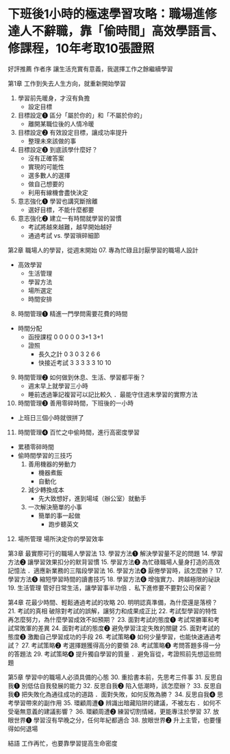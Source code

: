 # 下班後1小時的極速學習攻略：職場進修達人不辭職，靠「偷時間」高效學語言、修課程，10年考取10張證照
好評推薦
作者序 讓生活充實有意義，我選擇工作之餘繼續學習

第1章 工作到失去人生方向，就重新開始學習
01. 學習前先暖身，才沒有負擔
    - 設定目標
02. 目標設定❶ 區分「屬於你的」和「不屬於你的」
    - 離開某職位後的人情冷暖
03. 目標設定❷ 有效設定目標，讓成功率提升
    - 整理未來該做的事
04. 目標設定❸ 到底該學什麼好？
    - 沒有正確答案
    - 實現的可能性
    - 選多數人的選擇
    - 做自己想要的
    - 利用有線機會盡快決定
05. 意志強化❶ 學習也講究斷捨離
    - 選好目標，不能什麼都要
06. 意志強化❷ 建立一有時間就學習的習慣
    - 考試將越來越難，越早開始越好
    - 通過考試 vs. 學習瑣碎細節

第2章 職場人的學習，從週末開始
07. 專為忙碌且討厭學習的職場人設計
- 高效學習
    - 生活管理
    - 學習方法
    - 場所選定
    - 時間安排
08. 時間管理❶ 精進一門學問需要花費的時間
- 時間分配
    - 函授課程 0 0 0 0 0 3+1 3+1
    - 證照 
        - 長久之計 0 3 0 3 2 6 6
        - 快接近考試 3 3 3 3 3 10 10 
09. 時間管理❷ 如何做到休息、生活、學習都平衡？
    - 週末早上就學習三小時
    - 睡前透過筆記複習可以記比較久
．最能守住週末學習的實際方法
10. 時間管理❸ 善用零碎時間，下班後的一小時
- 上班日三個小時就很拼了
11. 時間管理❹ 百忙之中偷時間，進行高密度學習
- 累積零碎時間
- 偷時間學習的三技巧
    1. 善用機器的勞動力
        - 機器煮飯
        - 自動化
    2. 減少轉換成本
        - 先大致想好，進到場域（辦公室）就動手
    3. 一次解決簡單的小事
        - 簡單的事一起做
            - 跑步聽英文
12. 場所管理 場所決定你的學習效率

第3章 最實際可行的職場人學習法
13. 學習方法❶ 解決學習量不足的問題
14. 學習方法❷ 讓學習效果扣分的默背習慣
15. 學習方法❸ 為忙碌職場人量身打造的高效記憶法
．適應新業務的三階段學習法
16. 學習方法❹ 厭倦學習時，該怎麼辦？
17. 學習方法❺ 縮短學習時間的讀書技巧
18. 學習方法❻ 增強實力、跨越極限的祕訣
19. 生活管理 管好日常生活，讓學習事半功倍
．私下進修要不要對公司保密？

第4章 花最少時間、輕鬆通過考試的攻略
20. 明明認真準備，為什麼還是落榜？
21. 考試的真相 破除對考試的誤解，讓努力和成果成正比
22. 考試型學習的特性 再怎麼努力，為什麼學習成效不如預期？
23. 面對考試的態度❶ 考試常勝軍和考試常敗軍的差異
24. 面對考試的態度❷ 避免學習注定失敗的關鍵
25. 面對考試的態度❸ 激勵自己學習成功的手段
26. 考試策略❶ 如何少量學習，也能快速通過考試？
27. 考試策略❷ 考選擇題獲得高分的要領
28. 考試策略❸ 考問答題多得一分的答題法
29. 考試策略❹ 提升獨自學習的質量
．避免盲從，考證照前先想這些問題

第5章 學習中的職場人必須具備的心態
30. 重拾書本前，先思考三件事
31. 反思自我❶ 別低估自我發展的能力
32. 反思自我❷ 陷入低潮時，該怎麼辦？
33. 反思自我❸ 把失敗化為通往成功的道路
．面對失敗，如何反敗為勝？
34. 反思自我❹ 思考學習帶來的副作用
35. 環顧周遭❶ 辨識出暗藏陷阱的建議，不被左右
．如何不受毫無意義的建議影響？
36. 環顧周遭❷ 練習切割情緒，更能專注於學習
37. 放眼世界❶ 學習沒有早晚之分，任何年紀都適合
38. 放眼世界❷ 升上主管，也要懂得如何退場

結語 工作再忙，也要靠學習提高生命密度
